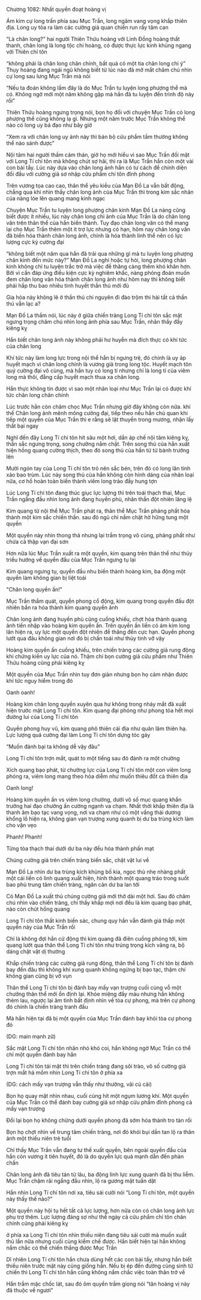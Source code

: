 




Chương 1082: Nhất quyền đoạt hoàng vị


Ám kim cự long trấn phía sau Mục Trần, long ngâm vang vọng khắp thiên địa. Long uy tỏa ra làm các cường giả quan chiến run rẩy tâm can

“Là chân long?” hai người Thiên Thứu hoàng với Linh Đồng hoàng thất thanh, chân long là long tộc chi hoàng, có được thực lực kinh khủng ngang với Thiên chí tôn

“không phải là chân long chân chính, bất quá có một tia chân long chi ý” Thụy hoàng đang ngái ngủ không biết từ lúc nào đã mở mắt chăm chú nhìn cự long sau lưng Mục Trần mà nói

“Nếu ta đoán không lầm đây là do Mục Trần tu luyện long phượng thể mà có. Không ngờ mới một năm không gặp mà hắn đã tu luyện đến trình độ này rồi”

Thiên Thứu hoàng ngưng trọng nói, bọn họ đối với chuyện Mục Trần có long phượng thể cũng không lạ gì. Nhưng một năm trước Mục Trần không thể nào có long uy bá đạo như bây giờ

“Xem ra với chân long uy ảnh này thì bán bộ cửu phẩm tầm thường không thể nào sánh được”

Nội tâm hai người thầm cảm thán, giờ họ mới hiểu vì sao Mục Trần đối mặt với Long Tí chí tôn mà không chút sợ hãi, thì ra là Mục Trần hắn còn một vài con bài tẩy. Lúc này dựa vào chân long ảnh hắn có tư cách để chính diện đối đầu với cường giả sơ nhập cửu phẩm chí tôn đỉnh phong

Trên vương tọa cao cao, thân thể yêu kiều của Mạn Đồ La vẫn bất động, chẳng qua khi nhìn thấy chân long ảnh của Mục Trần thì trong kim sắc nhãn của nàng lóe lên quang mang kinh ngạc

Chuyện Mục Trần tu luyện long phượng chân kinh Mạn Đồ La nàng cũng biết được ít nhiều, lúc này chân long chi ảnh của Mục Trần là do chân long văn trên thân thể của hắn biến thành. Tuy đạo chân long văn có thể mang lại cho Mục Trần thêm một ít trợ lực nhưng có hạn, hôm nay chân long văn đã biến hóa thành chân long ảnh, chính là hóa thành linh thể nên có lực lượng cực kỳ cường đại

“không biết một năm qua hắn đã trải qua những gì mà tu luyện long phượng chân kinh đến mức này?” Mạn Đồ La nghi hoặc tự hỏi, long phượng chân kinh không chỉ tu luyện trắc trở mà việc đề thăng càng thêm khó khăn hơn. Bởi vì cần đáp ứng điều kiện cực kỳ nghiêm khắc, nàng phỏng đoán muốn đem chân long văn hóa thành chân long ảnh như hôm nay thì không biết phải hấp thu bao nhiêu tinh huyết thần thú mới đủ

Gia hỏa này không lẽ ở thần thú chi nguyên đi đào trộm thi hài tất cả thần thú vẫn lạc a?

Mạn Đồ La thầm nói, lúc này ở giữa chiến tràng Long Tí chí tôn sắc mặt ngưng trọng chăm chú nhìn long ảnh phía sau Mục Trần, nhãn thầy đầy kiêng kỵ

Hắn biết chân long ảnh này không phải hư huyễn mà đích thực có khí tức của chân long

Khí tức này làm long lực trong nội thể hắn bị ngưng trệ, đó chính là uy áp huyết mạch vì chân long chính là vương giả trong long tộc. Huyết mạch tôn quý cường đại vô cùng, mà hắn tuy có long tí nhưng chỉ là long tí của viêm long mà thôi, đẳng cấp huyết mạch thua xa chân long.

Hắn thực không tin được vì sao một nhân loại như Mục Trần lại có được khí tức chân long chân chính

Lúc trước hắn còn châm chọc Mục Trần nhưng giờ đây không còn nữa. khí thế Chân long ảnh mênh mông cường đại, tiếp theo nếu hắn chủ quan khi tiếp một quyền của Mục Trần thì e rằng sẽ lật thuyền trong mương, nhận lấy thất bại ngay

Nghĩ đến đây Long Tí chí tôn hít sâu một hơi, dần áp chế nội tâm kiêng kỵ, thần sắc ngưng trọng, song chưởng nắm chặt. Trên song thủ của hắn xuất hiện hồng quang cường thịch, theo đó song thủ của hắn từ từ bành trướng lên

Mười ngón tay của Long Tí chí tôn trỏ nên sắc bén, trên đó có long lân tinh xảo bao trùm. Lúc này song thủ của hắn không còn hính dáng của nhân loại nữa, cơ hồ hoàn toàn biến thành viêm long trảo đầy hung tợn

Lúc Long Tí chí tôn đang thúc giục lực lượng thì trên toái thạch thai, Mục Trần ngẩng đầu nhìn long ảnh đang huyền phù, nhãn thần đột nhiên lăng lệ

Kim quang từ nội thể Mục Trần phát ra, thân thể Mục Trần phảng phất hóa thành một kim sắc chiến thần. sau đó ngủ chỉ nắm chặt hờ hững tung một quyền

Một quyền này nhìn thong thả nhưng lại trầm trọng vô cùng, phảng phất như chứa cả thập vạn đại sơn

Hơn nữa lúc Mục Trần xuất ra một quyền, kim quang trên thân thể như thủy triều hướng về quyền đầu của Mục Trần ngưng tụ lại

Kim quang ngưng tụ, quyền đầu nhu biến thành hoàng kim, ba động một quyền làm không gian bị liệt toái

"Chân long quyền ấn!"

Mục Trần thầm quát, quyền phong cổ động, kim quang trong quyền đầu đột nhiên bắn ra hóa thành kim quang quyền ảnh

Chân long ảnh đang huyền phù cũng cuồng khiếu, chợt hóa thành quang ảnh tiến nhập vào hoàng kim quyền ấn. Trên quyền ấn liền có ám kim long lân hiện ra, uy lực một quyền đột nhiên đề thăng đến cực hạn. Quyền phong lướt qua đâu không gian nơi đó bị chấn toái như thủy tinh vỡ vậy

Hoàng kim quyền ấn cuồng khiếu, trên chiến tràng các cường giả rung động khi chứng kiến uy lực của nó. Thậm chí bọn cường giả cửu phẩm như Thiên Thứu hoàng cũng phải kiêng kỵ

Một quyền của Mục Trần nhìn tuy đơn giản nhưng bọn họ cảm nhận được khí tức nguy hiểm trong đó

Oanh oanh!

Hoàng kim chân long quyền xuyên qua hư không trong nháy mắt đã xuất hiện trước mặt Long Tí chí tôn. Kim quang đại phóng như phong tỏa hết mọi đường lui của Long Tí chí tôn

Quyền phong huy vũ, kim quang phô thiên cái địa như quân lâm thiên hạ. Lực lượng quá cường đại làm Long Tí chí tôn dựng tóc gáy

“Muốn đánh bại ta không dễ vậy đâu”

Long Tí chí tôn trợn mắt, quát to một tiếng sau đó đánh ra một chưởng

Xích quang bạo phát, từ chưởng lực của Long Tí chí tôn một con viêm long phóng ra, viêm long mang theo hỏa diễm như muốn thiêu đốt cả thiên địa

Oanh long!

Hoàng kim quyền ấn vs viêm long chưởng, dưới vô số mục quang khẩn trưởng hai đạo chưởng ấn cường ngạnh va chạm. Nhất thời khắp thiên địa là thanh âm bạo tạc vang vọng, nơi va chạm như có một vầng thái dương khổng lồ hiện ra, không gian vạn trượng xung quanh bị dư ba trùng kích làm cho vặn vẹo

Phanh! Phanh!

Từng tòa thạch thai dưới dư ba này đều hóa thành phấn mạt

Chúng cường giả trên chiến tràng biến sắc, chật vật lui về

Mạn Đồ La nhìn dư ba trùng kích khủng bố kia, ngọc thủ nhẹ nhàng phất một cái liền có linh quang xuất hiện, hình thành một quang tráo trong suốt bao phủ trung tâm chiến tràng, ngăn cản dư ba lan tới

Có Mạn Đồ La xuất thủ chúng cường giả mới thở dài một hơi. Sau đó chăm chú nhìn vào chiến tràng, chỉ thấy khắp mợi nơi đều là kim quang bạo phát, nào còn chút hồng quang

Long Tí chí tôn thất kinh biến sác, chung quy hắn vẫn đánh giá thấp một quyền này của Mục Trần rồi

Chỉ là không đợi hắn cử động thì kim quang đã điên cuồng phóng tới, kim quang lướt qua thân thể Long Tí chí tôn như trúng trọng kích văng ra, bộ dáng chật vật dị thường

Khắp chiến tràng các cường giả rung động, thân thể Long Tí chí tôn bị đánh bay đến đâu thì không khí xung quanh không ngừng bị bạo tạc, thậm chí không gian cũng bị vỡ vụn

Thân thể Long Tí chí tôn bị đánh bay mấy vạn trượng cuối cùng vỗ một chưởng thân thể mới ổn định lại. Khóe miệng đầy máu nhưng hắn không thèm lau, ngược lại âm tình bất định nhìn về tòa cự phong, mà trên cự phong đó chính là chiến tràng tranh đấu

Mà hắn hiện tại đã bị một quyền của Mục Trần đánh bay khỏi tòa cự phong đó

(DG: main mạnh zữ)

Sắc mặt Long Tí chí tôn nhăn nhó khó coi, hắn không ngờ Mục Trần có thể chỉ một quyền đánh bay hắn

Long Tí chí tôn tái mặt thì trên chiến tràng đang sôi trào, vô số cường giả trợn mắt há mồm nhìn Long Tí chí tôn ở phía xa

(DG: cách mấy vạn trượng vẫn thấy như thường, vãi củ cải)

Bọn họ quay mặt nhìn nhau, cuối cùng hít một ngụm lương khí. Một quyền của Mục Trần có thể đánh bay cường giả sơ nhập cửu phẩm đỉnh phong cả mấy vạn trượng

Đổi lại bọn họ không chừng dưới quyền phong đã sớm hóa thành tro tàn rồi

Bọn họ chợt nhìn về trung tâm chiến tràng, nơi đó khói bụi dần tan lộ ra thân ảnh một thiếu niên trẻ tuổi

Chỉ thấy Mục Trần vẫn đang tư thế xuất quyền, bên ngoài quyền đầu của hắn còn vương ít tiên huyết, đó là do quyền lực quá mạnh dẫn đến phản chấn

Chân long ảnh đã tiêu tán từ lâu, ba động linh lực xung quanh đã bị thu liễm. Mục Trần chậm rãi ngẩng đầu nhìn, lộ ra gương mặt tuấn dật

Hắn nhìn Long Tí chí tôn nơi xa, tiêu sái cười nói “Long Tí chí tôn, một quyền này thấy thế nào?”

Một quyền này hội tụ hết tất cả lực lượng, hơn nữa còn có chân long ảnh lực phụ trợ thêm. Lực lượng đáng sợ như thế ngày cả cửu phẩm chí tôn chân chính cũng phải kiêng kỵ

ở phía xa Long Tí chí tôn nhìn thiếu niên đang tiêu sái cười mà muốn xuất thủ lần nữa nhưng cuối cùng kiềm chế được. Hắn biết hiện tại hắn không nắm chắc có thể chiến thắng được Mục Trần

Dĩ nhiên Long Tí chí tôn hắn chưa dùng hết các con bài tẩy, nhưng hắn biết thiếu niên trước mặt này cũng giống hắn. Nếu bị ép đến đường cùng sinh tử chiến thì Long Tí chí tôn hắn cũng không nắm chắc việc toàn thân trở về

Hắn trầm mặc chốc lát, sau đó ôm quyền trầm giọng nói “tân hoàng vị này đã thuộc về ngươi”




